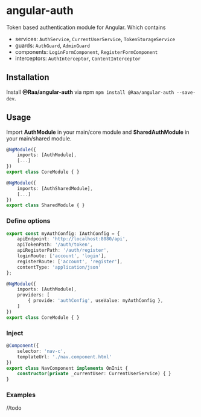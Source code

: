 # angular-auth
Token based authentication module for Angular. 
Which contains
- services: `AuthService`, `CurrentUserService`, `TokenStorageService`
- guards: `AuthGuard`, `AdminGuard`
- components: `LoginFormComponent`, `RegisterFormComponent`
- interceptors: `AuthInterceptor`, `ContentInterceptor`


## Installation
Install **@Raa/angular-auth** via npm `npm install @Raa/angular-auth --save-dev`.

## Usage
Import **AuthModule** in your main/core module and **SharedAuthModule** in your main/shared module. 
```typescript
@NgModule({
	imports: [AuthModule],
	[...]
})
export class CoreModule { }

@NgModule({
	imports: [AuthSharedModule],
	[...]
})
export class SharedModule { }
```

### Define options
```typescript
export const myAuthConfig: IAuthConfig = {
	apiEndpoint: 'http://localhost:8080/api',
	apiTokenPath: '/auth/token',
	apiRegisterPath: '/auth/register',
	loginRoute: ['account', 'login'],
	registerRoute: ['account', 'register'],
	contentType: 'application/json'
};

@NgModule({
	imports: [AuthModule],
	providers: [
		{ provide: 'authConfig', useValue: myAuthConfig },	
	]
})
export class CoreModule { }
```

### Inject
```typescript
@Component({
    selector: 'nav-c',
    templateUrl: './nav.component.html'
})
export class NavComponent implements OnInit {
    constructor(private _currentUser: CurrentUserService) { }
}
```


### Examples
//todo
